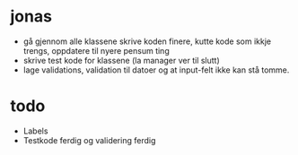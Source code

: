 
# jonas 
- gå gjennom alle klassene skrive koden finere, kutte kode som ikkje trengs, oppdatere til nyere pensum ting 
- skrive test kode for klassene (la manager ver til slutt)
- lage validations, validation til datoer og at input-felt ikke kan stå tomme. 

# todo
- Labels
- Testkode ferdig og validering ferdig





